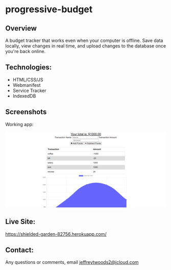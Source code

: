 # progressive-budget

## Overview

A budget tracker that works even when your computer is offline. Save data locally, view changes in real time, and upload changes to the database once you're back online.

## Technologies:

<ul>
  <li>HTML/CSS/JS</li>
  <li>Webmanifest</li>
  <li>Service Tracker</li>
  <li>IndexedDB</li>
</ul>

## Screenshots

Working app:

![working app](images/budget-tracker.png)

## Live Site:

https://shielded-garden-82756.herokuapp.com/

## Contact:

Any questions or comments, email jeffreytwoods2@icloud.com
